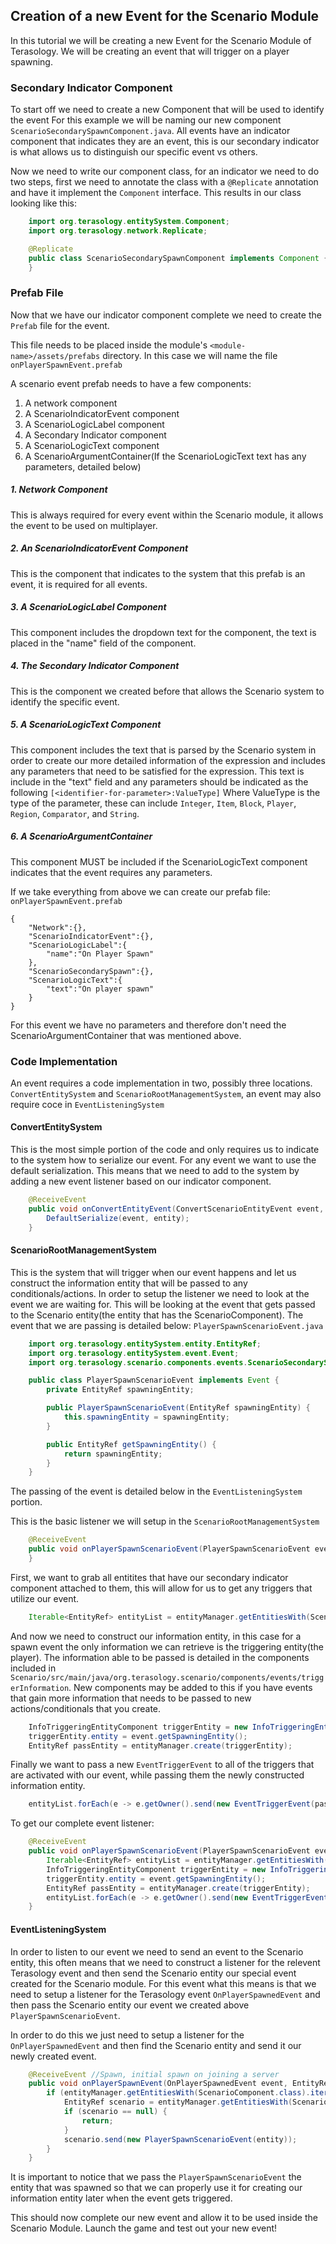 ## Creation of a new Event for the Scenario Module

In this tutorial we will be creating a new Event for the Scenario Module of Terasology.
We will be creating an event that will trigger on a player spawning.

### Secondary Indicator Component

To start off we need to create a new Component that will be used to identify the event For this example we will be naming our new component `ScenarioSecondarySpawnComponent.java`. All events have an indicator component that indicates they are an event, this is our secondary indicator is what allows us to distinguish our specific event vs others.

Now we need to write our component class, for an indicator we need to do two steps, first we need to annotate the class with a `@Replicate` annotation and have it implement the `Component` interface. This results in our class looking like this:


```java
	import org.terasology.entitySystem.Component;
	import org.terasology.network.Replicate;

	@Replicate
	public class ScenarioSecondarySpawnComponent implements Component {
	}
```

### Prefab File

Now that we have our indicator component complete we need to create the `Prefab` file for the event. 

This file needs to be placed inside the module's `<module-name>/assets/prefabs` directory. In this case we will name the file `onPlayerSpawnEvent.prefab`

A scenario event prefab needs to have a few components:
1) A network component
2) A ScenarioIndicatorEvent component
3) A ScenarioLogicLabel component
4) A Secondary Indicator component
5) A ScenarioLogicText component
6) A ScenarioArgumentContainer(If the ScenarioLogicText text has any parameters, detailed below)

##### 1. Network Component
This is always required for every event within the Scenario module, it allows the event to be used on multiplayer.
    
##### 2. An ScenarioIndicatorEvent Component
This is the component that indicates to the system that this prefab is an event, it is required for all events.

##### 3. A ScenarioLogicLabel Component
This component includes the dropdown text for the component, the text is placed in the "name" field of the component.

##### 4. The Secondary Indicator Component
This is the component we created before that allows the Scenario system to identify the specific event.

##### 5. A ScenarioLogicText Component
This component includes the text that is parsed by the Scenario system in order to create our more detailed information of the expression and includes any parameters that need to be satisfied for the expression. This text is include in the "text" field and any parameters should be indicated as the following `[<identifier-for-parameter>:ValueType]` Where ValueType is the type of the parameter, these can include `Integer`, `Item`, `Block`, `Player`, `Region`, `Comparator`, and  `String`.

##### 6. A ScenarioArgumentContainer
This component MUST be included if the ScenarioLogicText component indicates that the event requires any parameters.


If we take everything from above we can create our prefab file:
`onPlayerSpawnEvent.prefab`
```
{
    "Network":{},
    "ScenarioIndicatorEvent":{},
    "ScenarioLogicLabel":{
        "name":"On Player Spawn"
    },
    "ScenarioSecondarySpawn":{},
    "ScenarioLogicText":{
        "text":"On player spawn"
    }
}
```
For this event we have no parameters and therefore don't need the ScenarioArgumentContainer that was mentioned above.


### Code Implementation

An event requires a code implementation in two, possibly three locations. `ConvertEntitySystem` and `ScenarioRootManagementSystem`, an event may also require coce in `EventListeningSystem`


#### ConvertEntitySystem

This is the most simple portion of the code and only requires us to indicate to the system how to serialize our event. For any event we want to use the default serialization. This means that we need to add to the system by adding a new event listener based on our indicator component.

```java
	@ReceiveEvent
    public void onConvertEntityEvent(ConvertScenarioEntityEvent event, EntityRef entity, ScenarioSecondarySpawnComponent component) {
        DefaultSerialize(event, entity);
    }
```

#### ScenarioRootManagementSystem

This is the system that will trigger when our event happens and let us construct the information entity that will be passed to any conditionals/actions. In order to setup the listener we need to look at the event we are waiting for. This will be looking at the event that gets passed to the Scenario entity(the entity that has the ScenarioComponent). The event that we are passing is detailed below:
`PlayerSpawnScenarioEvent.java`
``` java
	import org.terasology.entitySystem.entity.EntityRef;
	import org.terasology.entitySystem.event.Event;
	import org.terasology.scenario.components.events.ScenarioSecondarySpawnComponent;

	public class PlayerSpawnScenarioEvent implements Event {
    	private EntityRef spawningEntity;

   		public PlayerSpawnScenarioEvent(EntityRef spawningEntity) {
        	this.spawningEntity = spawningEntity;
    	}

    	public EntityRef getSpawningEntity() {
        	return spawningEntity;
    	}
	}
```

The passing of the event is detailed below in the `EventListeningSystem` portion.

This is the basic listener we will setup in the `ScenarioRootManagementSystem`

```java
	@ReceiveEvent
    public void onPlayerSpawnScenarioEvent(PlayerSpawnScenarioEvent event, EntityRef entity, ScenarioComponent component) {
    }
```

First, we want to grab all entitites that have our secondary indicator component attached to them, this will allow for us to get any triggers that utilize our event.

```java
	Iterable<EntityRef> entityList = entityManager.getEntitiesWith(ScenarioSecondarySpawnComponent.class);
```

And now we need to construct our information entity, in this case for a spawn event the only information we can retrieve is the triggering entity(the player). The information able to be passed is detailed in the components included in `Scenario/src/main/java/org.terasology.scenario/components/events/triggerInformation`. New components may be added to this if you have events that gain more information that needs to be passed to new actions/conditionals that you create.

```java
	InfoTriggeringEntityComponent triggerEntity = new InfoTriggeringEntityComponent();
    triggerEntity.entity = event.getSpawningEntity();
    EntityRef passEntity = entityManager.create(triggerEntity);
```

Finally we want to pass a new `EventTriggerEvent` to all of the triggers that are activated with our event, while passing them the newly constructed information entity.

```java
	entityList.forEach(e -> e.getOwner().send(new EventTriggerEvent(passEntity)));
```

To get our complete event listener:

```java
	@ReceiveEvent
    public void onPlayerSpawnScenarioEvent(PlayerSpawnScenarioEvent event, EntityRef entity, ScenarioComponent component) {
        Iterable<EntityRef> entityList = entityManager.getEntitiesWith(ScenarioSecondarySpawnComponent.class);
        InfoTriggeringEntityComponent triggerEntity = new InfoTriggeringEntityComponent();
        triggerEntity.entity = event.getSpawningEntity();
        EntityRef passEntity = entityManager.create(triggerEntity);
        entityList.forEach(e -> e.getOwner().send(new EventTriggerEvent(passEntity)));
    }
```


#### EventListeningSystem

In order to listen to our event we need to send an event to the Scenario entity, this often means that we need to construct a listener for the relevent Terasology event and then send the Scenario entity our special event created for the Scenario module. For this event what this means is that we need to setup a listener for the Terasology event `OnPlayerSpawnedEvent` and then pass the Scenario entity our event we created above `PlayerSpawnScenarioEvent`.

In order to do this we just need to setup a listener for the `OnPlayerSpawnedEvent` and then find the Scenario entity and send it our newly created event.

```java
	@ReceiveEvent //Spawn, initial spawn on joining a server
    public void onPlayerSpawnEvent(OnPlayerSpawnedEvent event, EntityRef entity) {
        if (entityManager.getEntitiesWith(ScenarioComponent.class).iterator().hasNext()) {
            EntityRef scenario = entityManager.getEntitiesWith(ScenarioComponent.class).iterator().next();
            if (scenario == null) {
                return;
            }
            scenario.send(new PlayerSpawnScenarioEvent(entity));
        }
    }
```

It is important to notice that we pass the `PlayerSpawnScenarioEvent` the entity that was spawned so that we can properly use it for creating our information entity later when the event gets triggered.

This should now complete our new event and allow it to be used inside the Scenario Module. Launch the game and test out your new event!